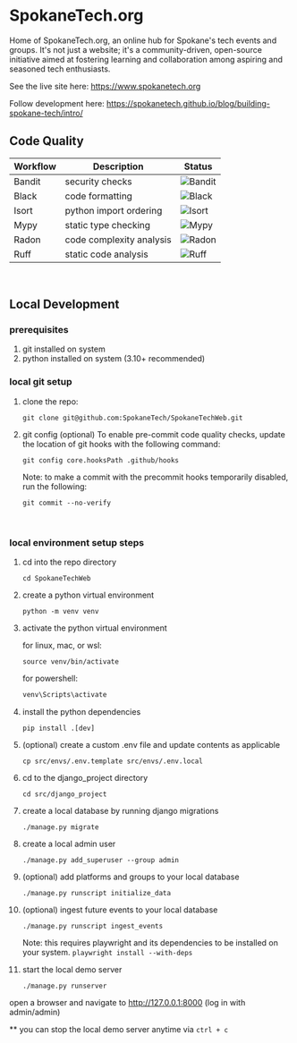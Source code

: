 # SpokaneTech.org
Home of SpokaneTech.org, an online hub for Spokane's tech events and groups. It's not just a website; it's a community-driven, open-source initiative aimed at fostering learning and collaboration among aspiring and seasoned tech enthusiasts.


See the live site here:
https://www.spokanetech.org

Follow development here:
https://spokanetech.github.io/blog/building-spokane-tech/intro/
<br/>

## Code Quality
| Workflow | Description             | Status                                                                       |
|----------|-------------------------|------------------------------------------------------------------------------|
|Bandit|security checks|![Bandit](https://github.com/SpokaneTech/SpokaneTechWeb/actions/workflows/bandit.yaml/badge.svg)|
|Black|code formatting|![Black](https://github.com/SpokaneTech/SpokaneTechWeb/actions/workflows/black.yaml/badge.svg)|
|Isort|python import ordering|![Isort](https://github.com/SpokaneTech/SpokaneTechWeb/actions/workflows/isort.yaml/badge.svg)|
|Mypy|static type checking|![Mypy](https://github.com/SpokaneTech/SpokaneTechWeb/actions/workflows/mypy.yaml/badge.svg)|
|Radon|code complexity analysis|![Radon](https://github.com/SpokaneTech/SpokaneTechWeb/actions/workflows/radon.yaml/badge.svg)|
|Ruff|static code analysis|![Ruff](https://github.com/SpokaneTech/SpokaneTechWeb/actions/workflows/ruff.yaml/badge.svg)|


<br/>

## Local Development

### prerequisites
1. git installed on system
2. python installed on system (3.10+ recommended)


### local git setup
1. clone the repo:

    ```
    git clone git@github.com:SpokaneTech/SpokaneTechWeb.git
    ```

2. git config (optional)
To enable pre-commit code quality checks, update the location of git hooks with the following command:

    ```shell
    git config core.hooksPath .github/hooks
    ```

    Note: to make a commit with the precommit hooks temporarily disabled, run the following:

    ```
    git commit --no-verify
    ```

<br/>


### local environment setup steps

1. cd into the repo directory
    ```
    cd SpokaneTechWeb
    ```

2. create a python virtual environment
    ```
    python -m venv venv
    ```

3. activate the python virtual environment
    
    for linux, mac, or wsl:
    ```
    source venv/bin/activate
    ```
    for powershell:

    ```powershell
    venv\Scripts\activate
    ```

4. install the python dependencies
    ```
    pip install .[dev]
    ```

5. (optional) create a custom .env file and update contents as applicable
    ```
    cp src/envs/.env.template src/envs/.env.local
    ```

6. cd to the django_project directory
    ```
    cd src/django_project
    ```

7. create a local database by running django migrations
    ```
    ./manage.py migrate
    ```

8. create a local admin user
    ```
    ./manage.py add_superuser --group admin
    ```

9. (optional) add platforms and groups to your local database
    ```
    ./manage.py runscript initialize_data
    ```

10. (optional) ingest future events to your local database
    ```
    ./manage.py runscript ingest_events
    ```
    Note: this requires playwright and its dependencies to be installed on your system. 
    ```playwright install --with-deps```

11. start the local demo server
    ```
    ./manage.py runserver
    ```

open a browser and navigate to http://127.0.0.1:8000 (log in with admin/admin)

** you can stop the local demo server anytime via ```ctrl + c ```
